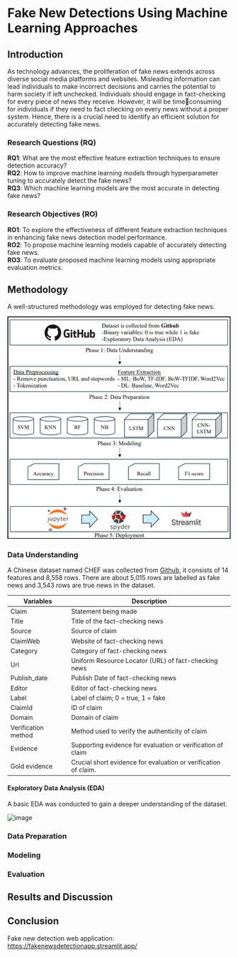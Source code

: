 # Fake New Detections Using Machine Learning Approaches
## Introduction
As technology advances, the proliferation of fake news extends across diverse social media platforms and websites. Misleading information can lead individuals to make incorrect decisions and carries the potential to harm society if left unchecked. Individuals should engage in fact-checking for every piece of news they receive. However, it will be timeconsuming for individuals if they need to fact checking on every news without a proper system. Hence, there is a crucial need to identify an efficient solution for accurately detecting fake news.
### Research Questions (RQ)
**RQ1**: What are the most effective feature extraction techniques to ensure detection accuracy?  
**RQ2**: How to improve machine learning models through hyperparameter tuning to accurately detect the fake news?  
**RQ3**: Which machine learning models are the most accurate in detecting fake news?  
### Research Objectives (RO)
**RO1**: To explore the effectiveness of different feature extraction techniques in enhancing fake news detection model performance.  
**RO2**: To propose machine learning models capable of accurately detecting fake news.  
**RO3**: To evaluate proposed machine learning models using appropriate evaluation metrics.  

## Methodology
A well-structured methodology was employed for detecting fake news.  

![Screenshot](https://github.com/weilai0807/Fake_New_Detections/blob/main/Image/Methodology.png)

### Data Understanding
A Chinese dataset named CHEF was collected from [Github](https://github.com/THU-BPM/CHEF?tab=readme-ov-file), it consists of 14 features and 8,558 rows. There are about 5,015 rows are labelled as fake news and 3,543 rows are true news in the dataset. 

| Variables            | Description                                                      |
| -------------------- | ---------------------------------------------------------------- |
| Claim                | Statement being made                                             |
| Title                | Title of the fact-checking news                                  |
| Source               | Source of claim                                                  |
| ClaimWeb             | Website of fact-checking news                                    |
| Category             | Category of fact-checking news                                   |
| Url                  | Uniform Resource Locator (URL) of fact-checking news             |
| Publish_date         | Publish Date of fact-checking news                               |
| Editor               | Editor of fact-checking news                                     |
| Label                | Label of claim; 0 = true, 1 = fake                               |
| ClaimId              | ID of claim                                                      |
| Domain               | Domain of claim                                                  |
| Verification method  | Method used to verify the authenticity of claim                  |
| Evidence             | Supporting evidence for evaluation or verification of claim      |
| Gold evidence        | Crucial short evidence for evaluation or verification of claim.  |

#### Exploratory Data Analysis (EDA)
A basic EDA was conducted to gain a deeper understanding of the dataset.

![image](https://github.com/user-attachments/assets/46d95ac5-d60a-47f8-a797-92643e63d424)




### Data Preparation
### Modeling
### Evaluation





## Results and Discussion

## Conclusion

Fake new detection web application: https://fakenewsdetectionapp.streamlit.app/
